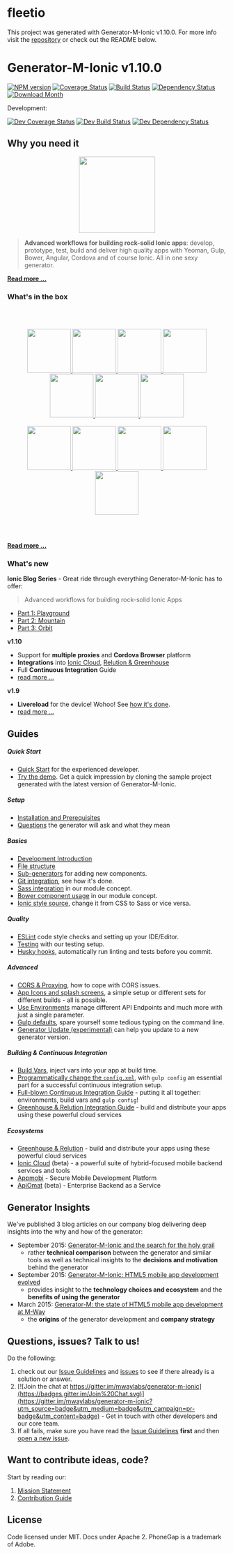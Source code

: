 # fleetio
This project was generated with Generator-M-Ionic v1.10.0. For more info visit the [repository](https://github.com/mwaylabs/generator-m-ionic) or check out the README below.

# Generator-M-Ionic v1.10.0

[![NPM version](http://img.shields.io/npm/v/generator-m-ionic.svg?style=flat-square)][npm-url]
[![Coverage Status](http://img.shields.io/coveralls/mwaylabs/generator-m-ionic/master.svg?style=flat-square)][coveralls-url]
[![Build Status](https://img.shields.io/travis/mwaylabs/generator-m-ionic/master.svg?style=flat-square)][travis-url]
[![Dependency Status](http://img.shields.io/david/mwaylabs/generator-m-ionic/master.svg?style=flat-square)][daviddm-url]
[![Download Month](http://img.shields.io/npm/dm/generator-m-ionic.svg?style=flat-square)][npm-url]

[npm-url]: https://npmjs.org/package/generator-m-ionic
[coveralls-url]: https://coveralls.io/r/mwaylabs/generator-m-ionic?branch=master
[travis-url]: https://travis-ci.org/mwaylabs/generator-m-ionic
[daviddm-url]: https://david-dm.org/mwaylabs/generator-m-ionic

Development:

[![Dev Coverage Status](http://img.shields.io/coveralls/mwaylabs/generator-m-ionic/dev.svg?style=flat-square)][coveralls-url]
[![Dev Build Status](https://img.shields.io/travis/mwaylabs/generator-m-ionic/dev.svg?style=flat-square)][travis-url]
[![Dev Dependency Status](http://img.shields.io/david/mwaylabs/generator-m-ionic/dev.svg?style=flat-square)](https://david-dm.org/mwaylabs/generator-m-ionic/dev)


## Why you need it
<p align="center">
  <a href="https://github.com/mwaylabs/generator-m-ionic" alt="Generator-M-Ionic">
    <img width="175" src="https://raw.githubusercontent.com/mwaylabs/generator-m-ionic/master/docs/resources/logo.png">
  </a>
</p>

> **Advanced workflows for building rock-solid Ionic apps**: develop, prototype, test, build and deliver high quality apps with Yeoman, Gulp, Bower, Angular, Cordova and of course Ionic. All in one sexy generator.

**[Read more ... ](https://github.com/mwaylabs/generator-m-ionic/tree/master/docs/intro/why_you_need_it.md)**

### What's in the box
<br>
<br>
<p align="center" >
  <a href="http://yeoman.io/" target="_blank" alt="yeoman" title="yeoman">
    <img height="100" src="https://cloud.githubusercontent.com/assets/1370779/6041228/c1f91cac-ac7a-11e4-9c85-1a5298e29067.png">
  </a>
  <a href="http://gulpjs.com/" target="_blank" alt="gulp" title="gulp">
    <img height="100" src="https://cloud.githubusercontent.com/assets/1370779/9409728/c5332474-481c-11e5-9a6e-74641a0f1782.png">
  </a>
  <a href="http://bower.io/" target="_blank" alt="bower" title="bower">
    <img height="100" src="https://cloud.githubusercontent.com/assets/1370779/6041250/ef9a78b8-ac7a-11e4-9586-7e7e894e201e.png">
  </a>
  <a href="https://www.browsersync.io/" target="_blank" alt="bower" title="bower">
    <img height="100" src="https://cloud.githubusercontent.com/assets/1370779/16412038/77028548-3d2a-11e6-88d0-2c0d66582f4c.png">
  </a>
  <a href="https://angularjs.org/" target="_blank" alt="angular" title="angular">
    <img height="100" src="https://cloud.githubusercontent.com/assets/1370779/6041199/5978cb96-ac7a-11e4-9568-829e2ea4312f.png">
  </a>
  <a href="http://ionicframework.com/" target="_blank" alt="ionic" title="ionic">
    <img height="100" src="https://cloud.githubusercontent.com/assets/1134310/17360098/b5975f2e-5961-11e6-8a13-70d258d35ffe.png">
  </a>
  <a href="http://cordova.apache.org/" target="_blank" alt="cordova" title="cordova">
    <img height="100" src="https://cloud.githubusercontent.com/assets/1370779/6041269/20ed1196-ac7b-11e4-8707-68fa331f1aeb.png">
  </a>
  <br>
  <br>
  <a href="http://sass-lang.com/" target="_blank" alt="sass" title="sass">
    <img height="100" src="https://cloud.githubusercontent.com/assets/1370779/9410121/c330a3de-481e-11e5-8a69-ca0c56f6cabc.png">
  </a>
  <a href="http://eslint.org/" target="_blank" alt="eslint" title="eslint">
    <img height="100" src="https://cloud.githubusercontent.com/assets/1370779/15893052/ada5651e-2d7d-11e6-9246-dc749c7afd63.png">
  </a>
  <a href="http://karma-runner.github.io/" target="_blank" alt="karma" title="karma">
    <img height="100" src="https://cloud.githubusercontent.com/assets/1370779/9410216/44fef8fc-481f-11e5-8037-2f7f03678f4c.png">
  </a>
  <a href="http://jasmine.github.io/" target="_blank" alt="jasmine" title="jasmine">
    <img height="100" src="https://cloud.githubusercontent.com/assets/1370779/9410153/ebd46a00-481e-11e5-9864-f00fa8427d17.png">
  </a>
  <a href="https://angular.github.io/protractor/#/" target="_blank" alt="protractor" title="protractor">
    <img height="100" src="https://cloud.githubusercontent.com/assets/1370779/9410114/b99aaa9a-481e-11e5-8655-ebc1e324200d.png">
  </a>
</p>
<br>
<br>

**[Read more ...](https://github.com/mwaylabs/generator-m-ionic/tree/master/docs/intro/whats_in_the_box.md)**

### What's new
**Ionic Blog Series** - Great ride through everything Generator-M-Ionic has to offer:
> Advanced workflows for building rock-solid Ionic Apps

  - [Part 1: Playground](http://blog.ionic.io/advanced-workflows-for-building-rock-solid-ionic-apps-part-1/)
  - [Part 2: Mountain](http://blog.ionic.io/advanced-workflows-for-building-rock-solid-ionic-apps-part-2/)
  - [Part 3: Orbit](http://blog.ionic.io/advanced-workflows-for-building-rock-solid-ionic-apps-part-3/)

**v1.10**
- Support for **multiple proxies** and **Cordova Browser** platform
- **Integrations** into [Ionic Cloud](https://github.com/mwaylabs/generator-m-ionic/blob/master/docs/ecosystems/ionic_platform.md), [Relution & Greenhouse](https://github.com/mwaylabs/generator-m-ionic/tree/master/docs/guides/greenhouse.md)
- Full **Continuous Integration** Guide
- [read more ...](https://github.com/mwaylabs/generator-m-ionic/releases/tag/1.10.0)

**v1.9**
- **Livereload** for the device! Wohoo! See [how it's done](https://github.com/mwaylabs/generator-m-ionic/blob/master/docs/guides/development_intro.md#run-on-device-or-emulator-with-livereload).
- [read more ...](https://github.com/mwaylabs/generator-m-ionic/releases/tag/1.9.0)

## Guides
##### Quick Start
- [Quick Start](https://github.com/mwaylabs/generator-m-ionic/tree/master/docs/intro/quick_start.md) for the experienced developer.
- [Try the demo](https://github.com/mwaylabs/generator-m-ionic-demo). Get a quick impression by cloning the sample project generated with the latest version of Generator-M-Ionic.

##### Setup
- [Installation and Prerequisites](https://github.com/mwaylabs/generator-m-ionic/tree/master/docs/guides/installation_prerequisites.md)
- [Questions](https://github.com/mwaylabs/generator-m-ionic/tree/master/docs/guides/questions.md) the generator will ask and what they mean

##### Basics
- [Development Introduction](https://github.com/mwaylabs/generator-m-ionic/tree/master/docs/guides/development_intro.md)
- [File structure](https://github.com/mwaylabs/generator-m-ionic/tree/master/docs/guides/file_structure.md)
- [Sub-generators](https://github.com/mwaylabs/generator-m-ionic/tree/master/docs/guides/sub_generators.md) for adding new components.
- [Git integration](https://github.com/mwaylabs/generator-m-ionic/tree/master/docs/guides/git_integration.md), see how it's done.
- [Sass integration](https://github.com/mwaylabs/generator-m-ionic/tree/master/docs/guides/sass_integration.md) in our module concept.
- [Bower component usage](https://github.com/mwaylabs/generator-m-ionic/tree/master/docs/guides/bower_component_usage.md) in our module concept.
- [Ionic style source](https://github.com/mwaylabs/generator-m-ionic/tree/master/docs/guides/ionic_style_source.md), change it from CSS to Sass or vice versa.

##### Quality
- [ESLint](https://github.com/mwaylabs/generator-m-ionic/tree/master/docs/guides/eslint.md) code style checks and setting up your IDE/Editor.
- [Testing](https://github.com/mwaylabs/generator-m-ionic/tree/master/docs/guides/testing.md) with our testing setup.
- [Husky hooks](https://github.com/mwaylabs/generator-m-ionic/tree/master/docs/guides/testing_workflow.md), automatically run linting and tests before you commit.

##### Advanced
- [CORS & Proxying](https://github.com/mwaylabs/generator-m-ionic/tree/master/docs/guides/cors_proxy.md), how to cope with CORS issues.
- [App Icons and splash screens](https://github.com/mwaylabs/generator-m-ionic/tree/master/docs/guides/icons_splash_screens.md), a simple setup or different sets for different builds - all is possible.
- [Use Environments](https://github.com/mwaylabs/generator-m-ionic/tree/master/docs/guides/environments.md) manage different API Endpoints and much more with just a single parameter.
- [Gulp defaults](https://github.com/mwaylabs/generator-m-ionic/tree/master/docs/guides/gulp_defaults.md), spare yourself some tedious typing on the command line.
- [Generator Update (experimental)](https://github.com/mwaylabs/generator-m-ionic/tree/master/docs/guides/generator_update.md) can help you update to a new generator version.


##### Building & Continuous Integration
- [Build Vars](https://github.com/mwaylabs/generator-m-ionic/tree/master/docs/guides/build_vars.md), inject vars into your app at build time.
- [Programmatically change the `config.xml`](https://github.com/mwaylabs/generator-m-ionic/tree/master/docs/guides/programmatically_change_configxml.md), with `gulp config` an essential part for a successful continuous integration setup.
- [Full-blown Continuous Integration Guide](https://github.com/mwaylabs/generator-m-ionic/tree/master/docs/guides/ci.md) - putting it all together: environments, build vars and `gulp config`!
- [Greenhouse & Relution Integration Guide](https://github.com/mwaylabs/generator-m-ionic/tree/master/docs/guides/greenhouse.md) - build and distribute your apps using these powerful cloud services

##### Ecosystems
- [Greenhouse & Relution](https://github.com/mwaylabs/generator-m-ionic/tree/master/docs/ecosystems/greenhouse.md) - build and distribute your apps using these powerful cloud services
- [Ionic Cloud](https://github.com/mwaylabs/generator-m-ionic/tree/master/docs/ecosystems/ionic_platform.md) (beta) - a powerful suite of hybrid-focused mobile backend services and tools
- [Appmobi](https://github.com/mwaylabs/generator-m-ionic/tree/master/docs/ecosystems/appmobi.md) - Secure Mobile Development Platform
- [ApiOmat](https://github.com/mwaylabs/generator-m-ionic/tree/master/docs/ecosystems/apiomat.md) (beta) - Enterprise Backend as a Service

## Generator Insights
We've published 3 blog articles on our company blog delivering deep insights into the why and how of the generator:
- September 2015: [Generator-M-Ionic and the search for the holy grail](http://blog.mwaysolutions.com/2015/09/21/generator-m-ionic-and-the-search-for-the-holy-grail/)
  - rather **technical comparison** between the generator and similar tools as well as technical insights to the **decisions and motivation** behind the generator
- September 2015: [Generator-M-Ionic: HTML5 mobile app development evolved](http://blog.mwaysolutions.com/2015/09/10/generator-m-ionic-html5-mobile-app-development-evolved/)
    - provides insight to the **technology choices and ecosystem** and the **benefits of using the generator**
- March 2015: [Generator-M: the state of HTML5 mobile app development at M-Way](http://blog.mwaysolutions.com/2015/03/26/generator-m-the-state-of-html5-mobile-app-development-at-m-way/)
  - the **origins** of the generator development and **company strategy**


## Questions, issues? Talk to us!
Do the following:
 1. check out our [Issue Guidelines](https://github.com/mwaylabs/generator-m-ionic/tree/master/docs/contribute/issue_guide.md) and [issues](https://github.com/mwaylabs/generator-m-ionic/issues) to see if there already is a solution or answer.
 2. [![Join the chat at https://gitter.im/mwaylabs/generator-m-ionic](https://badges.gitter.im/Join%20Chat.svg)](https://gitter.im/mwaylabs/generator-m-ionic?utm_source=badge&utm_medium=badge&utm_campaign=pr-badge&utm_content=badge) - Get in touch with other developers and our core team.
 3. If all fails, make sure you have read the [Issue Guidelines](https://github.com/mwaylabs/generator-m-ionic/tree/master/docs/contribute/issue_guide.md) **first** and then [open a new issue](https://github.com/mwaylabs/generator-m-ionic/issues/new).

## Want to contribute ideas, code?
Start by reading our:

1. [Mission Statement](https://github.com/mwaylabs/generator-m-ionic/tree/master/docs/contribute/mission_statement.md)
2. [Contribution Guide](https://github.com/mwaylabs/generator-m-ionic/tree/master/docs/contribute/contribution_guide.md)


## License
Code licensed under MIT. Docs under Apache 2. PhoneGap is a trademark of Adobe.
